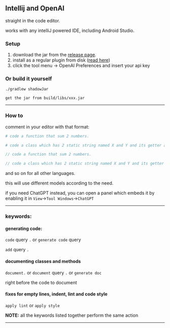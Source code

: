 ## Intellij and OpenAI

straight in the code editor. 

works with any intelliJ powered IDE, including Android Studio.

### Setup

1) download the jar from the [release page](https://github.com/iGio90/IntelliJ-OpenAI/releases).
2) install as a regular plugin from disk ([read here](https://www.jetbrains.com/help/idea/managing-plugins.html#install_plugin_from_disk))
3) click the tool menu -> OpenAI Preferences and insert your api key

### Or build it yourself

```
./gradlew shadowJar

get the jar from build/libs/xxx.jar
```

----

### How to

comment in your editor with that format:

```python
# code a function that sum 2 numbers.

# code a class which has 2 static string named X and Y and its getter and setters.
```

```java
// code a function that sum 2 numbers.

// code a class which has 2 static string named X and Y and its getter and setters.
```

and so on for all other languages. 

this will use different models according to the need.

if you need ChatGPT instead, you can open a panel which embeds it by enabling it in ``View``->``Tool Windows``->``ChatGPT``

----

### keywords:

#### generating code:
``code`` query ``.`` or ``generate code`` query

``add`` query ``.``

#### documenting classes and methods 
``document.`` or ``document`` query ``.`` or ```generate doc``` 

right before the code to document

#### fixes for empty lines, indent, lint and code style
``apply lint`` or ``apply style`` 

**NOTE:** all the keywords listed together perform the same action

----